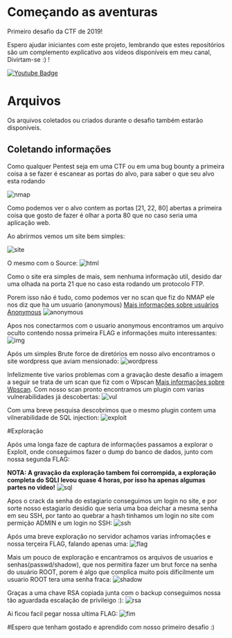 # Começando as aventuras

Primeiro desafio da CTF de 2019!

Espero ajudar iniciantes com este projeto, lembrando que estes repositórios são um complemento explicativo aos vídeos disponíveis em meu canal, Divirtam-se :) !

[![Youtube Badge](https://img.shields.io/badge/-Youtube-red)](https://www.youtube.com/channel/UC9tSm6hsH2c5atpEObIaD8Q)

# Arquivos

Os arquivos coletados ou criados durante o desafio também estarão disponíveis.

## Coletando informações
Como qualquer Pentest seja em uma CTF ou em uma bug bounty a primeira coisa a se fazer é escanear as portas do alvo, para saber o que seu alvo esta rodando

![nmap](https://github.com/kevinLyon/CTF-Solyd_2019/blob/main/Come%C3%A7ando-suas-Aventuras/Imagens/nmap.jpg)

Como podemos ver o alvo contem as portas [21, 22, 80] abertas
a primeira coisa que gosto de fazer é olhar a porta 80 que no caso seria uma aplicação web.

Ao abrirmos vemos um site bem simples:

![site](Imagens/olhando_site.jpg)

O mesmo com o Source:
![html](Imagens/html.jpg)

Como o site era simples de mais, sem nenhuma informação util, desido dar uma olhada na porta 21 que no caso esta rodando um protocolo FTP.

Porem isso não é tudo, como podemos ver no scan que fiz do NMAP ele nos diz que ha um usuario (anonymous) 
[Mais informações sobre usuários Anonymous](http://penta2.ufrgs.br/Roseclea/anonymous.html)
![anonymous](Imagens/anonymous.jpg)

Apos nos conectarmos com o usuario anonymous encontramos um arquivo oculto contendo nossa primeira FLAG e informações muito interessantes:
![img](Imagens/pluginn.jpg)

Após um simples Brute force de diretórios em nosso alvo encontramos o site wordpress que aviam mensionado:
![wordpress](Imagens/wordpress.jpg)

Infelizmente tive varios problemas com a gravação deste desafio a imagem a seguir se trata de um scan que fiz com o Wpscan [Mais informações sobre Wpscan](https://wpscan.com/wordpress-security-scanner).
 Com nosso scan pronto encontramos um plugin com varias vulnerabilidades já descobertas:
![vul](Imagens/vul.jpg)

Com uma breve pesquisa descobrimos que o mesmo plugin contem uma vilnerabilidade de SQL injection:
![exploit](Imagens/exploit.jpg)

#Exploração

Após uma longa faze de captura de informações passamos a explorar o Exploit, onde conseguimos fazer o dump do banco de dados, junto com nossa segunda FLAG:

__NOTA: A gravação da exploração tambem foi corrompida, a exploração completa do SQLI levou quase 4 horas, por isso ha apenas algumas partes no video!__
![sql](Imagens/sql.jpg)

Apos o crack da senha do estagiario conseguimos um login no site, e por sorte nosso estagiario desidio que seria uma boa deichar a mesma senha em seu SSH, por tanto ao quebrar a hash tinhamos um login no site com permição ADMIN e um login no SSH:
![ssh](Imagens/SSH.jpg)

Após uma breve exploração no servidor achamos varias infromações e nossa terçeira FLAG, falando apenas uma:
![flag](Imagens/flag.jpg)

Mais um pouco de exploração e encantramos os arquivos de usuarios e senhas(passwd/shadow),
que nos permitira fazer um brut force na senha do usuário ROOT, porem é algo que complica muito pois dificilmente um usuario ROOT tera uma senha fraca:
![shadow](Imagens/shadow.jpg)

Graças a uma chave RSA copiada junta com o backup conseguimos nossa tão aguardada escalação de privileigo :):
![rsa](Imagens/rsa.jpg)

Ai ficou facil pegar nossa ultima FLAG:
![fim](Imagens/fim.jpg)

#Espero que tenham gostado e aprendido com nosso primeiro desafio :)
